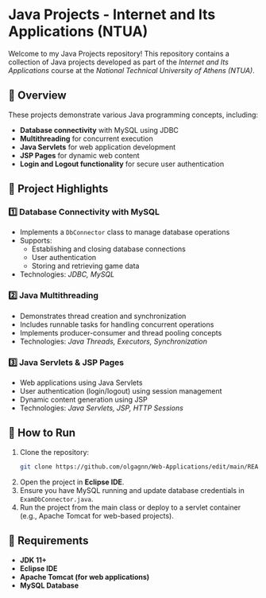 # Java Projects - Internet and Its Applications (NTUA)

Welcome to my Java Projects repository! This repository contains a collection of Java projects developed as part of the *Internet and Its Applications* course at the *National Technical University of Athens (NTUA)*.

## 📌 Overview
These projects demonstrate various Java programming concepts, including:
- **Database connectivity** with MySQL using JDBC
- **Multithreading** for concurrent execution
- **Java Servlets** for web application development
- **JSP Pages** for dynamic web content
- **Login and Logout functionality** for secure user authentication

## 📂 Project Highlights
### 1️⃣ **Database Connectivity with MySQL**
- Implements a `DbConnector` class to manage database operations
- Supports:
  - Establishing and closing database connections
  - User authentication
  - Storing and retrieving game data
- Technologies: *JDBC, MySQL*

### 2️⃣ **Java Multithreading**
- Demonstrates thread creation and synchronization
- Includes runnable tasks for handling concurrent operations
- Implements producer-consumer and thread pooling concepts
- Technologies: *Java Threads, Executors, Synchronization*

### 3️⃣ **Java Servlets & JSP Pages**
- Web applications using Java Servlets
- User authentication (login/logout) using session management
- Dynamic content generation using JSP
- Technologies: *Java Servlets, JSP, HTTP Sessions*

## 🚀 How to Run
1. Clone the repository:
   ```sh
   git clone https://github.com/olgagnn/Web-Applications/edit/main/README.md
   ```
2. Open the project in **Eclipse IDE**.
3. Ensure you have MySQL running and update database credentials in `ExamDbConnector.java`.
4. Run the project from the main class or deploy to a servlet container (e.g., Apache Tomcat for web-based projects).

## 📜 Requirements
- **JDK 11+**
- **Eclipse IDE**
- **Apache Tomcat (for web applications)**
- **MySQL Database**
